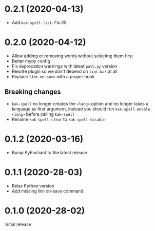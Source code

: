 # 0.2.1 (2020-04-13)

* Add `kak-spell-list`. Fix #5

# 0.2.0 (2020-04-12)

* Allow adding or removing words without selecting them first
* Better mypy config
* Fix deprecation warnings with latest `path.py` version
* Rewrite plugin so we don't depend on `lint.kak` at all 
* Replace `lint-on-save` with a proper hook

## Breaking changes
* `kak-spell` no longer creates the `<lang>` option and no longer takes
  a language as first argument, instead you should run `kak-spell-enable <lang>` before calling `kak-spell`
* Rename `kak-spell-clear` to `kak-spell-disable`


# 0.1.2 (2020-03-16)

* Bump PyEnchant to the latest release

# 0.1.1 (2020-28-03)

* Relax Python version
* Add missing lint-on-save command

# 0.1.0 (2020-28-02)

Initial release

